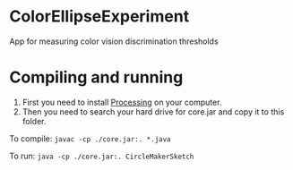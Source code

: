 # ColorEllipseExperiment
App for measuring color vision discrimination thresholds

# Compiling and running

1. First you need to install [Processing](processing.org) on your computer. 
2. Then you need to search your hard drive for core.jar and copy it to this folder.

To compile:
```javac -cp ./core.jar:. *.java```

To run:
```java -cp ./core.jar:. CircleMakerSketch```


